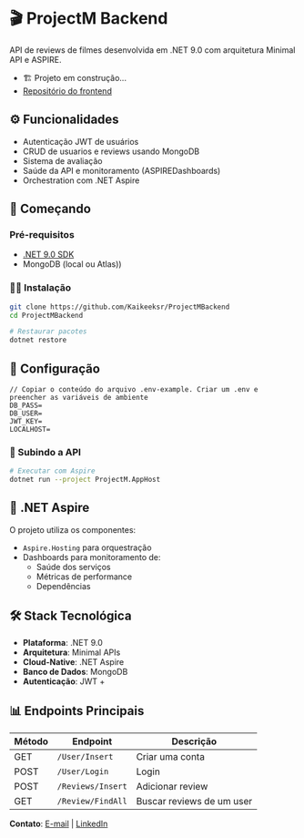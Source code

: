 # 🎬 ProjectM Backend  

API de reviews de filmes desenvolvida em .NET 9.0 com arquitetura Minimal API e ASPIRE.
- 🏗️ Projeto em construção...
- [Repositório do frontend](https://github.com/Kaikeeksr/ProjectMFrontend)

## ⚙️ Funcionalidades  
- Autenticação JWT de usuários
- CRUD de usuarios e reviews usando MongoDB
- Sistema de avaliação
- Saúde da API e monitoramento (ASPIREDashboards)
- Orchestration com .NET Aspire

## 🚀 Começando

### Pré-requisitos
- [.NET 9.0 SDK](https://dotnet.microsoft.com/download/dotnet/9.0)
- MongoDB (local ou Atlas))

### 👨‍💻 Instalação
```bash
git clone https://github.com/Kaikeeksr/ProjectMBackend
cd ProjectMBackend

# Restaurar pacotes
dotnet restore
```

## 🔌 Configuração
```
// Copiar o conteúdo do arquivo .env-example. Criar um .env e preencher as variáveis de ambiente
DB_PASS=
DB_USER=
JWT_KEY=
LOCALHOST=
```

### 🚀 Subindo a API
```bash
# Executar com Aspire
dotnet run --project ProjectM.AppHost
````

## 🌟 .NET Aspire
O projeto utiliza os componentes:
- `Aspire.Hosting` para orquestração
- Dashboards para monitoramento de:
  - Saúde dos serviços
  - Métricas de performance
  - Dependências

## 🛠 Stack Tecnológica
- **Plataforma**: .NET 9.0
- **Arquitetura**: Minimal APIs
- **Cloud-Native**: .NET Aspire
- **Banco de Dados**: MongoDB
- **Autenticação**: JWT + 

## 📊 Endpoints Principais
| Método | Endpoint          | Descrição                 |
|--------|-------------------|---------------------------|
| GET    | `/User/Insert`    | Criar uma conta           |
| POST   | `/User/Login`     | Login                     |
| POST   | `/Reviews/Insert` | Adicionar review          |
| GET    | `/Review/FindAll` | Buscar reviews de um user |

**Contato**: [E-mail](kaikeksr@outlook.com) | [LinkedIn](https://www.linkedin.com/in/kaikerocha/)
